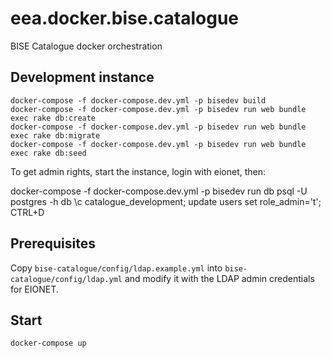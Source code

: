 # eea.docker.bise.catalogue

BISE Catalogue docker orchestration

## Development instance

    docker-compose -f docker-compose.dev.yml -p bisedev build
    docker-compose -f docker-compose.dev.yml -p bisedev run web bundle exec rake db:create
    docker-compose -f docker-compose.dev.yml -p bisedev run web bundle exec rake db:migrate
    docker-compose -f docker-compose.dev.yml -p bisedev run web bundle exec rake db:seed

To get admin rights, start the instance, login with eionet, then:

   docker-compose -f docker-compose.dev.yml -p bisedev run db psql -U postgres -h db
   \c catalogue_development;
   update users set role_admin='t';
   CTRL+D

## Prerequisites

Copy `bise-catalogue/config/ldap.example.yml` into `bise-catalogue/config/ldap.yml` and modify it
with the LDAP admin credentials for EIONET.

## Start

    docker-compose up
